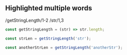 ## Highlighted multiple words

/getStringLength/1-2 /str/1,3

```js /getStringLength/1-2 /str/1,3
const getStringLength = (str) => str.length;

const strLen = getStringLength('str');

const anotherStrLen = getStringLength('anotherStr');
```
